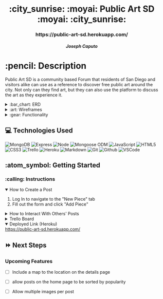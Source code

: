 <div align="center">
   <h1>:city_sunrise: :moyai: Public Art SD :moyai: :city_sunrise: </h1>
   <h3>https://public-art-sd.herokuapp.com/</h3>
   <h5>Joseph Caputo</h5>                             
   
</div>
<h1>:pencil: Description</h1>
<p>Public Art SD is a community based Forum that residents of San Diego and visitors alike can use as a reference to discover free public art around the city. Not only can they find art, but they can also use the platform to discuss the art as they experience it.</p>

<details>
<summary> :bar_chart: ERD</summary>

| Description | Screenshot |
|------------ | ------------|
| <h3 align="center">ERD</h3> | <img src="https://trello.com/1/cards/6261d9b503d7fe7a6b95605f/attachments/6261d9b603d7fe7a6b956081/previews/6261d9b703d7fe7a6b9560ad/download/IMG_8727.JPG" width="700"> |
</details>

<details>
<summary> :art: Wireframes</summary>

| Description | Screenshot |
|------------ | ------------|
| <h3 align="center">Welcome Page</h3> | <img src="https://trello.com/1/cards/62609d6ab96e8436512ccd45/attachments/62609d6ab96e8436512ccd56/previews/62609d6bb96e8436512ccd74/download/IMG_8722.JPG" width="700"/>
| <h3 align="center">Home Page</h3> | <img src="https://trello.com/1/cards/62609db50e9e256356984310/attachments/62609db50e9e256356984322/previews/62609db60e9e25635698439c/download/IMG_8723.JPG" width="700"> |
| <h3 align="center">Details Page</h3> | <img src="https://trello.com/1/cards/62609dc8227c6f05ba74c506/attachments/62609dc8227c6f05ba74c518/previews/62609dca227c6f05ba74c530/download/IMG_8724.JPG" width="700"> |
</details>

<details>
<summary> :gear: Functionality</summary>

| Description | Screenshot |
|------------ | ------------|
| <h3 align="center">Welcome Page</h3> | <img src="https://i.imgur.com/3sfALpo.png" width="700"/> |
| <h3 align="center">Home Page</h3> | <img src="https://i.imgur.com/rl7P7Y1.png" width="700"/> |
| <h3 align="center">Details Page</h3> | <img src="https://i.imgur.com/AZ8Im8b.png" width="700"/> |
</details>

## :computer: Technologies Used

![MongoDB](https://img.shields.io/badge/-MongoDB-333?style=flat&logo=mongodb)
![Express](https://img.shields.io/badge/-Express-333?style=flat&logo=express) 
![Node](https://img.shields.io/badge/-Node.js-333?style=flat&logo=node.js)
![Mongoose ODM](https://img.shields.io/badge/-Mongoose_ODM-333?style=flat&logo=mongodb)
![JavaScript](https://img.shields.io/badge/-JavaScript-333?style=flat&logo=javascript) 
![HTML5](https://img.shields.io/badge/-HTML5-333?style=flat&logo=html5)
![CSS3](https://img.shields.io/badge/-CSS-333?style=flat&logo=css3)
![Trello](https://img.shields.io/badge/-Trello-333?style=flat&logo=trello) 
![Heroku](https://img.shields.io/badge/-Heroku-333?style=flat&logo=heroku)
![Markdown](https://img.shields.io/badge/-Markdown-333?style=flat&logo=markdown)
![Git](https://img.shields.io/badge/-Git-333?style=flat&logo=git)
![Github](https://img.shields.io/badge/-GitHub-333?style=flat&logo=github)
![VSCode](https://img.shields.io/badge/-VS_Code-333?style=flat&logo=visualstudio)

<h2> :atom_symbol: Getting Started </h2>

<h3> :calling: Instructions </h3>
<details open>
<summary>How to Create a Post</summary>
<ol>
<li>Log In to navigate to the "New Piece" tab</li>
<li>Fill out the form and click "Add Piece"</li>
</ol>
</details>

<details>
<summary>How to Interact With Others' Posts</summary>
<ol>
<li>Log in with Google by clicking "Log In" to gain access to leaving comments on all previous posts including your own</li>
<li>Click the "X" button to delete a comment that you have left</li>
</ol>
</details>

<details>
<h3> :link: Links </h3>
<summary>Trello Board</summary>   
<a href="https://trello.com/b/xjxgDOrk/josephs-p2">https://trello.com/b/xjxgDOrk/josephs-p2</a>   
</details>

<details open>   
<summary>Deployed Link (Heroku)</summary>
<a href="https://public-art-sd.herokuapp.com/">https://public-art-sd.herokuapp.com/</a>
</details>

## :fast_forward: Next Steps   

### Upcoming Features

- [ ] Include a map to the location on the details page  

- [ ] allow posts on the home page to be sorted by popularity   

- [ ] Allow multiple images per post 
